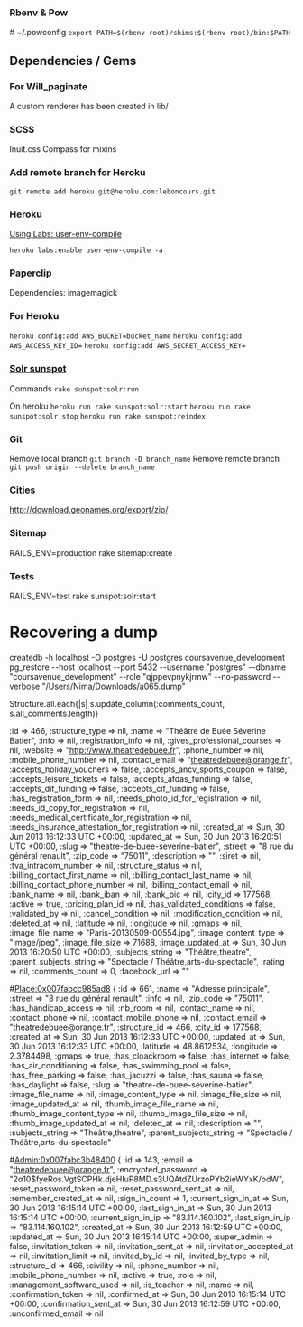 ### Rbenv & Pow

\# ~/.powconfig
`export PATH=$(rbenv root)/shims:$(rbenv root)/bin:$PATH`

## Dependencies / Gems

### For Will_paginate
A custom renderer has been created in lib/

### SCSS
Inuit.css
Compass for mixins

### Add remote branch for Heroku
`git remote add heroku git@heroku.com:leboncours.git`


### Heroku

[Using Labs: user-env-compile](https://devcenter.heroku.com/articles/labs-user-env-compile#use-case)

    heroku labs:enable user-env-compile -a

### Paperclip

Dependencies: imagemagick

### For Heroku

`heroku config:add AWS_BUCKET=bucket_name`
`heroku config:add AWS_ACCESS_KEY_ID=`
`heroku config:add AWS_SECRET_ACCESS_KEY=`

### [Solr sunspot](https://github.com/sunspot/sunspot#readme)
Commands
`rake sunspot:solr:run`

On heroku
`heroku run rake sunspot:solr:start`
`heroku run rake sunspot:solr:stop`
`heroku run rake sunspot:reindex`


### Git
Remove local branch
`git branch -D branch_name`
Remove remote branch
`git push origin --delete branch_name`

### Cities
http://download.geonames.org/export/zip/

### Sitemap
RAILS_ENV=production rake sitemap:create


### Tests
RAILS_ENV=test rake sunspot:solr:start

# Recovering a dump
createdb -h localhost -O postgres -U postgres coursavenue_development
pg_restore --host localhost --port 5432 --username "postgres" --dbname "coursavenue_development" --role "qjppevpnykjrmw" --no-password  --verbose "/Users/Nima/Downloads/a065.dump"


Structure.all.each{|s| s.update_column(:comments_count, s.all_comments.length)}





 :id => 466,
                                  :structure_type => nil,
                                            :name => "Théâtre de Buée Séverine Batier",
                                            :info => nil,
                               :registration_info => nil,
                      :gives_professional_courses => nil,
                                         :website => "http://www.theatredebuee.fr",
                                    :phone_number => nil,
                             :mobile_phone_number => nil,
                                   :contact_email => "theatredebuee@orange.fr",
                        :accepts_holiday_vouchers => false,
                      :accepts_ancv_sports_coupon => false,
                         :accepts_leisure_tickets => false,
                           :accepts_afdas_funding => false,
                             :accepts_dif_funding => false,
                             :accepts_cif_funding => false,
                           :has_registration_form => nil,
                 :needs_photo_id_for_registration => nil,
                  :needs_id_copy_for_registration => nil,
      :needs_medical_certificate_for_registration => nil,
    :needs_insurance_attestation_for_registration => nil,
                                      :created_at => Sun, 30 Jun 2013 16:12:33 UTC +00:00,
                                      :updated_at => Sun, 30 Jun 2013 16:20:51 UTC +00:00,
                                            :slug => "theatre-de-buee-severine-batier",
                                          :street => "8 rue du général renault",
                                        :zip_code => "75011",
                                     :description => "",
                                           :siret => nil,
                             :tva_intracom_number => nil,
                                :structure_status => nil,
                      :billing_contact_first_name => nil,
                       :billing_contact_last_name => nil,
                    :billing_contact_phone_number => nil,
                           :billing_contact_email => nil,
                                       :bank_name => nil,
                                       :bank_iban => nil,
                                        :bank_bic => nil,
                                         :city_id => 177568,
                                          :active => true,
                                 :pricing_plan_id => nil,
                        :has_validated_conditions => false,
                                    :validated_by => nil,
                                :cancel_condition => nil,
                          :modification_condition => nil,
                                      :deleted_at => nil,
                                        :latitude => nil,
                                       :longitude => nil,
                                           :gmaps => nil,
                                 :image_file_name => "Paris-20130509-00554.jpg",
                              :image_content_type => "image/jpeg",
                                 :image_file_size => 71688,
                                :image_updated_at => Sun, 30 Jun 2013 16:20:50 UTC +00:00,
                                 :subjects_string => "Théâtre,theatre",
                          :parent_subjects_string => "Spectacle / Théâtre,arts-du-spectacle",
                                          :rating => nil,
                                  :comments_count => 0,
                                    :facebook_url => ""



#<Place:0x007fabcc985ad8> {
                          :id => 661,
                        :name => "Adresse principale",
                      :street => "8 rue du général renault",
                        :info => nil,
                    :zip_code => "75011",
         :has_handicap_access => nil,
                     :nb_room => nil,
                :contact_name => nil,
               :contact_phone => nil,
        :contact_mobile_phone => nil,
               :contact_email => "theatredebuee@orange.fr",
                :structure_id => 466,
                     :city_id => 177568,
                  :created_at => Sun, 30 Jun 2013 16:12:33 UTC +00:00,
                  :updated_at => Sun, 30 Jun 2013 16:12:33 UTC +00:00,
                    :latitude => 48.8612534,
                   :longitude => 2.3784498,
                       :gmaps => true,
              :has_cloackroom => false,
                :has_internet => false,
        :has_air_conditioning => false,
           :has_swimming_pool => false,
            :has_free_parking => false,
                 :has_jacuzzi => false,
                   :has_sauna => false,
                :has_daylight => false,
                        :slug => "theatre-de-buee-severine-batier",
             :image_file_name => nil,
          :image_content_type => nil,
             :image_file_size => nil,
            :image_updated_at => nil,
       :thumb_image_file_name => nil,
    :thumb_image_content_type => nil,
       :thumb_image_file_size => nil,
      :thumb_image_updated_at => nil,
                  :deleted_at => nil,
                 :description => "",
             :subjects_string => "Théâtre,theatre",
      :parent_subjects_string => "Spectacle / Théâtre,arts-du-spectacle"


#<Admin:0x007fabc3b48400> {
                          :id => 143,
                       :email => "theatredebuee@orange.fr",
          :encrypted_password => "$2a$10$fyeRos.VgtSCPHk.djeHIuP8MD.s3UQAtdZUrzoPYb2ieWYxK/odW",
        :reset_password_token => nil,
      :reset_password_sent_at => nil,
         :remember_created_at => nil,
               :sign_in_count => 1,
          :current_sign_in_at => Sun, 30 Jun 2013 16:15:14 UTC +00:00,
             :last_sign_in_at => Sun, 30 Jun 2013 16:15:14 UTC +00:00,
          :current_sign_in_ip => "83.114.160.102",
             :last_sign_in_ip => "83.114.160.102",
                  :created_at => Sun, 30 Jun 2013 16:12:59 UTC +00:00,
                  :updated_at => Sun, 30 Jun 2013 16:15:14 UTC +00:00,
                 :super_admin => false,
            :invitation_token => nil,
          :invitation_sent_at => nil,
      :invitation_accepted_at => nil,
            :invitation_limit => nil,
               :invited_by_id => nil,
             :invited_by_type => nil,
                :structure_id => 466,
                    :civility => nil,
                :phone_number => nil,
         :mobile_phone_number => nil,
                      :active => true,
                        :role => nil,
    :management_software_used => nil,
                  :is_teacher => nil,
                        :name => nil,
          :confirmation_token => nil,
                :confirmed_at => Sun, 30 Jun 2013 16:15:14 UTC +00:00,
        :confirmation_sent_at => Sun, 30 Jun 2013 16:12:59 UTC +00:00,
           :unconfirmed_email => nil

